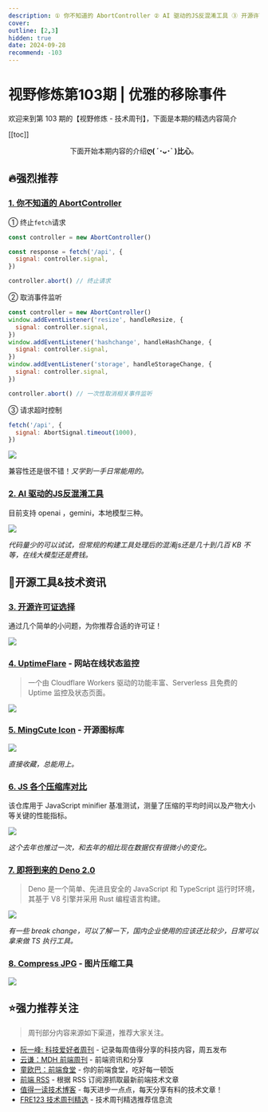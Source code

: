```yaml
---
description: ① 你不知道的 AbortController ② AI 驱动的JS反混淆工具 ③ 开源许可证选择 ④ UptimeFlare - 网站在线状态监控 ⑤ MingCute Icon - 开源图标库 ⑥ JS 各个压缩库对比 ⑦ 即将到来的 Deno 2.0  ⑧ Compress JPG - 图片压缩工具
cover:
outline: [2,3]
hidden: true
date: 2024-09-28
recommend: -103
---
```


# 视野修炼第103期 | 优雅的移除事件

欢迎来到第 103 期的【视野修炼 - 技术周刊】，下面是本期的精选内容简介

[[toc]]

<center>

下面开始本期内容的介绍**ღ( ´･ᴗ･` )比心**。

</center>

## 🔥强烈推荐
### [1. 你不知道的 AbortController](https://mp.weixin.qq.com/s/m9jV0gENV1GDiv1MHC5sWQ)

① 终止`fetch`请求
```js
const controller = new AbortController()

const response = fetch('/api', {
  signal: controller.signal,
})

controller.abort() // 终止请求
```

② 取消事件监听
```js
const controller = new AbortController()
window.addEventListener('resize', handleResize, {
  signal: controller.signal,
})
window.addEventListener('hashchange', handleHashChange, {
  signal: controller.signal,
})
window.addEventListener('storage', handleStorageChange, {
  signal: controller.signal,
})

controller.abort() // 一次性取消相关事件监听
```

③ 请求超时控制
```js
fetch('/api', {
  signal: AbortSignal.timeout(1000),
})
```

![](https://cdn.upyun.sugarat.top/mdImg/sugar/2fdb0546c4dd1fc0537c5a0e47e00678)

兼容性还是很不错！*又学到一手日常能用的。*

### [2. AI 驱动的JS反混淆工具](JShttps://github.com/jehna/humanify)

目前支持 openai ，gemini，本地模型三种。

![](https://cdn.upyun.sugarat.top/mdImg/sugar/a2c9a9484712f819995dc08b4fd71fd1)

*代码量少的可以试试，但常规的构建工具处理后的混淆js还是几十到几百 KB 不等，在线大模型还是费钱。*

## 🔧开源工具&技术资讯
### [3. 开源许可证选择](https://open-source-license-chooser.toolsnav.top/zh/)

通过几个简单的小问题，为你推荐合适的许可证！

![](https://cdn.upyun.sugarat.top/mdImg/sugar/00fd0113093a32135b2ab890b3dfc115)

### [4. UptimeFlare](https://github.com/lyc8503/UptimeFlare/tree/main) - 网站在线状态监控

>一个由 Cloudflare Workers 驱动的功能丰富、Serverless 且免费的 Uptime 监控及状态页面。

![](https://cdn.upyun.sugarat.top/mdImg/sugar/3eadcf745104bc468fc7d9f04a88dc16)

### [5. MingCute Icon](https://www.mingcute.com/) - 开源图标库

![](https://cdn.upyun.sugarat.top/mdImg/sugar/e7dce37e48eb6bca4a241d6736b4c934)

*直接收藏，总能用上。*

### [6. JS 各个压缩库对比](https://github.com/privatenumber/minification-benchmarks)

该仓库用于 JavaScript minifier 基准测试，测量了压缩的平均时间以及产物大小等关键的性能指标。

![](https://cdn.upyun.sugarat.top/mdImg/sugar/49c3e69eefecd49b41e8eb03482c5ce4)

*这个去年也推过一次，和去年的相比现在数据仅有很微小的变化。*

### [7. 即将到来的 Deno 2.0](https://mp.weixin.qq.com/s/Exzty07ahfL9W5WryhmI1A) 
>Deno 是一个简单、先进且安全的 JavaScript 和 TypeScript 运行时环境，其基于 V8 引擎并采用 Rust 编程语言构建。

![](https://cdn.upyun.sugarat.top/mdImg/sugar/14d1dd39e8d820bb590ac5939d7f1899)

*有一些 break change，可以了解一下，国内企业使用的应该还比较少，日常可以拿来做 TS 执行工具。*

### [8. Compress JPG](https://compressjpg.io/zh-CN) - 图片压缩工具

![](https://cdn.upyun.sugarat.top/mdImg/sugar/c505f267c192c47e8288d5287a45f4c9)


## ⭐️强力推荐关注

> 周刊部分内容来源如下渠道，推荐大家关注。

- [阮一峰: 科技爱好者周刊](https://www.ruanyifeng.com/blog/archives.html) - 记录每周值得分享的科技内容，周五发布
- [云谦：MDH 前端周刊](https://sorrycc.com/mdh/) - 前端资讯和分享
- [童欧巴：前端食堂](https://github.com/Geekhyt/weekly) - 你的前端食堂，吃好每一顿饭
- [前端 RSS](https://fed.chanceyu.com/) - 根据 RSS 订阅源抓取最新前端技术文章
- [值得一读技术博客](https://daily-blog.chlinlearn.top/) - 每天进步一点点，每天分享有料的技术文章！
- [FRE123 技术周刊精选](https://www.fre321.com/weekly) - 技术周刊精选推荐信息流
